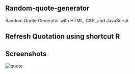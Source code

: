 ## Random-quote-generator
Random Quote Generator with HTML, CSS, and JavaScript.

## Refresh Quotation using shortcut R

## Screenshots

![quote](https://github.com/monikaa06/Random-Quote-Generator/assets/148076194/b2fe75eb-3e2b-41aa-bbd5-8696b92aee99)
